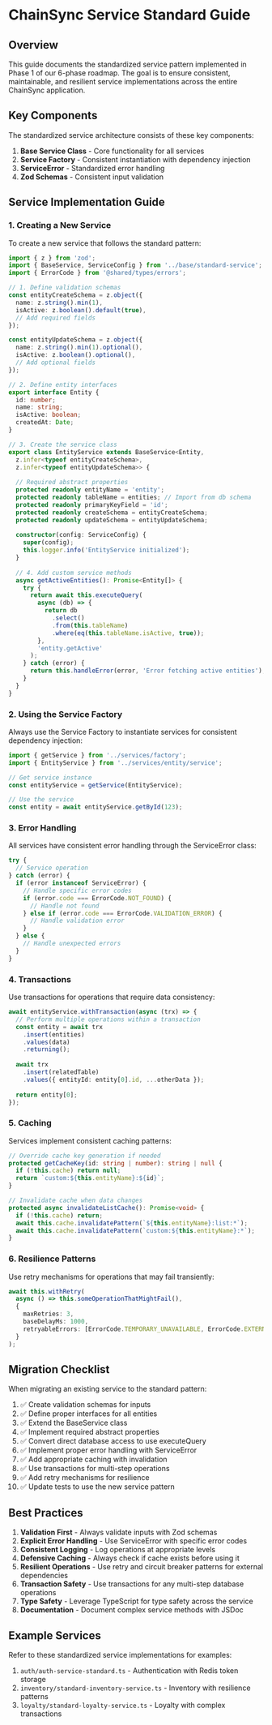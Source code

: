 # ChainSync Service Standard Guide

## Overview

This guide documents the standardized service pattern implemented in Phase 1 of our 6-phase roadmap. The goal is to ensure consistent, maintainable, and resilient service implementations across the entire ChainSync application.

## Key Components

The standardized service architecture consists of these key components:

1. **Base Service Class** - Core functionality for all services
2. **Service Factory** - Consistent instantiation with dependency injection
3. **ServiceError** - Standardized error handling
4. **Zod Schemas** - Consistent input validation

## Service Implementation Guide

### 1. Creating a New Service

To create a new service that follows the standard pattern:

```typescript
import { z } from 'zod';
import { BaseService, ServiceConfig } from '../base/standard-service';
import { ErrorCode } from '@shared/types/errors';

// 1. Define validation schemas
const entityCreateSchema = z.object({
  name: z.string().min(1),
  isActive: z.boolean().default(true),
  // Add required fields
});

const entityUpdateSchema = z.object({
  name: z.string().min(1).optional(),
  isActive: z.boolean().optional(),
  // Add optional fields
});

// 2. Define entity interfaces
export interface Entity {
  id: number;
  name: string;
  isActive: boolean;
  createdAt: Date;
}

// 3. Create the service class
export class EntityService extends BaseService<Entity, 
  z.infer<typeof entityCreateSchema>, 
  z.infer<typeof entityUpdateSchema>> {
  
  // Required abstract properties
  protected readonly entityName = 'entity';
  protected readonly tableName = entities; // Import from db schema
  protected readonly primaryKeyField = 'id';
  protected readonly createSchema = entityCreateSchema;
  protected readonly updateSchema = entityUpdateSchema;
  
  constructor(config: ServiceConfig) {
    super(config);
    this.logger.info('EntityService initialized');
  }
  
  // 4. Add custom service methods
  async getActiveEntities(): Promise<Entity[]> {
    try {
      return await this.executeQuery(
        async (db) => {
          return db
            .select()
            .from(this.tableName)
            .where(eq(this.tableName.isActive, true));
        },
        'entity.getActive'
      );
    } catch (error) {
      return this.handleError(error, 'Error fetching active entities');
    }
  }
}
```

### 2. Using the Service Factory

Always use the Service Factory to instantiate services for consistent dependency injection:

```typescript
import { getService } from '../services/factory';
import { EntityService } from '../services/entity/service';

// Get service instance
const entityService = getService(EntityService);

// Use the service
const entity = await entityService.getById(123);
```

### 3. Error Handling

All services have consistent error handling through the ServiceError class:

```typescript
try {
  // Service operation
} catch (error) {
  if (error instanceof ServiceError) {
    // Handle specific error codes
    if (error.code === ErrorCode.NOT_FOUND) {
      // Handle not found
    } else if (error.code === ErrorCode.VALIDATION_ERROR) {
      // Handle validation error
    }
  } else {
    // Handle unexpected errors
  }
}
```

### 4. Transactions

Use transactions for operations that require data consistency:

```typescript
await entityService.withTransaction(async (trx) => {
  // Perform multiple operations within a transaction
  const entity = await trx
    .insert(entities)
    .values(data)
    .returning();
    
  await trx
    .insert(relatedTable)
    .values({ entityId: entity[0].id, ...otherData });
    
  return entity[0];
});
```

### 5. Caching

Services implement consistent caching patterns:

```typescript
// Override cache key generation if needed
protected getCacheKey(id: string | number): string | null {
  if (!this.cache) return null;
  return `custom:${this.entityName}:${id}`;
}

// Invalidate cache when data changes
protected async invalidateListCache(): Promise<void> {
  if (!this.cache) return;
  await this.cache.invalidatePattern(`${this.entityName}:list:*`);
  await this.cache.invalidatePattern(`custom:${this.entityName}:*`);
}
```

### 6. Resilience Patterns

Use retry mechanisms for operations that may fail transiently:

```typescript
await this.withRetry(
  async () => this.someOperationThatMightFail(),
  {
    maxRetries: 3,
    baseDelayMs: 1000,
    retryableErrors: [ErrorCode.TEMPORARY_UNAVAILABLE, ErrorCode.EXTERNAL_SERVICE_ERROR]
  }
);
```

## Migration Checklist

When migrating an existing service to the standard pattern:

1. ✅ Create validation schemas for inputs
2. ✅ Define proper interfaces for all entities
3. ✅ Extend the BaseService class
4. ✅ Implement required abstract properties
5. ✅ Convert direct database access to use executeQuery
6. ✅ Implement proper error handling with ServiceError
7. ✅ Add appropriate caching with invalidation
8. ✅ Use transactions for multi-step operations
9. ✅ Add retry mechanisms for resilience
10. ✅ Update tests to use the new service pattern

## Best Practices

1. **Validation First** - Always validate inputs with Zod schemas
2. **Explicit Error Handling** - Use ServiceError with specific error codes
3. **Consistent Logging** - Log operations at appropriate levels
4. **Defensive Caching** - Always check if cache exists before using it
5. **Resilient Operations** - Use retry and circuit breaker patterns for external dependencies
6. **Transaction Safety** - Use transactions for any multi-step database operations
7. **Type Safety** - Leverage TypeScript for type safety across the service
8. **Documentation** - Document complex service methods with JSDoc

## Example Services

Refer to these standardized service implementations for examples:

1. `auth/auth-service-standard.ts` - Authentication with Redis token storage
2. `inventory/standard-inventory-service.ts` - Inventory with resilience patterns
3. `loyalty/standard-loyalty-service.ts` - Loyalty with complex transactions
